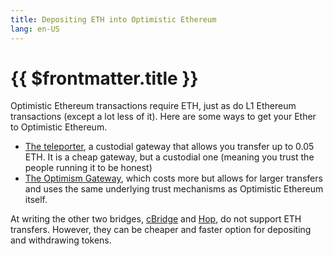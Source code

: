 ```yaml
---
title: Depositing ETH into Optimistic Ethereum
lang: en-US
---
```


# {{ $frontmatter.title }}

Optimistic Ethereum transactions require ETH, just as do L1 Ethereum
transactions (except a lot less of it). Here are some ways to get 
your Ether to Optimistic Ethereum.

* [The teleporter](https://portr.xyz/), a custodial gateway that
  allows you transfer up to 0.05 ETH. It is a cheap gateway, but a
  custodial one (meaning you trust the people running it to be 
  honest)
* [The Optimism Gateway](/docs/users/gateway.html#depositing-into-l2), 
  which costs more but allows for larger transfers and uses the same
  underlying trust mechanisms as Optimistic Ethereum itself.

At writing the other two bridges, [cBridge](https://cbridge.celer.network/#/transfer)
and [Hop](https://app.hop.exchange/), do not support ETH transfers.
However, they can be cheaper and faster option for depositing and withdrawing tokens.
